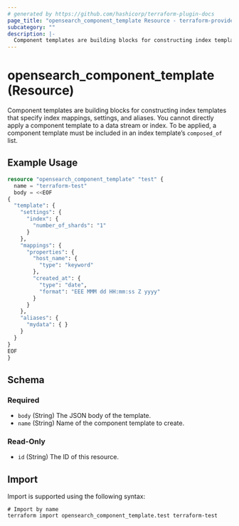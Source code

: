 ```yaml
---
# generated by https://github.com/hashicorp/terraform-plugin-docs
page_title: "opensearch_component_template Resource - terraform-provider-opensearch"
subcategory: ""
description: |-
  Component templates are building blocks for constructing index templates that specify index mappings, settings, and aliases. You cannot directly apply a component template to a data stream or index. To be applied, a component template must be included in an index template’s composed_of list.
---
```


# opensearch_component_template (Resource)

Component templates are building blocks for constructing index templates that specify index mappings, settings, and aliases. You cannot directly apply a component template to a data stream or index. To be applied, a component template must be included in an index template’s `composed_of` list.

## Example Usage

```terraform
resource "opensearch_component_template" "test" {
  name = "terraform-test"
  body = <<EOF
{
  "template": {
    "settings": {
      "index": {
        "number_of_shards": "1"
      }
    },
    "mappings": {
      "properties": {
        "host_name": {
          "type": "keyword"
        },
        "created_at": {
          "type": "date",
          "format": "EEE MMM dd HH:mm:ss Z yyyy"
        }
      }
    },
    "aliases": {
      "mydata": { }
    }
  }
}
EOF
}
```

<!-- schema generated by tfplugindocs -->
## Schema

### Required

- `body` (String) The JSON body of the template.
- `name` (String) Name of the component template to create.

### Read-Only

- `id` (String) The ID of this resource.

## Import

Import is supported using the following syntax:

```shell
# Import by name
terraform import opensearch_component_template.test terraform-test
```
